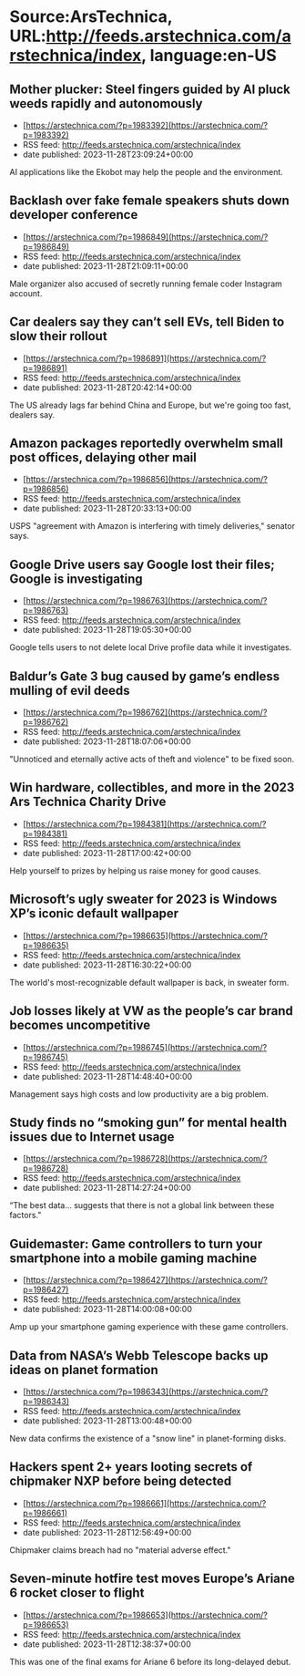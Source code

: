 # Source:ArsTechnica, URL:http://feeds.arstechnica.com/arstechnica/index, language:en-US

## Mother plucker: Steel fingers guided by AI pluck weeds rapidly and autonomously
 - [https://arstechnica.com/?p=1983392](https://arstechnica.com/?p=1983392)
 - RSS feed: http://feeds.arstechnica.com/arstechnica/index
 - date published: 2023-11-28T23:09:24+00:00

AI applications like the Ekobot may help the people and the environment.

## Backlash over fake female speakers shuts down developer conference
 - [https://arstechnica.com/?p=1986849](https://arstechnica.com/?p=1986849)
 - RSS feed: http://feeds.arstechnica.com/arstechnica/index
 - date published: 2023-11-28T21:09:11+00:00

Male organizer also accused of secretly running female coder Instagram account.

## Car dealers say they can’t sell EVs, tell Biden to slow their rollout
 - [https://arstechnica.com/?p=1986891](https://arstechnica.com/?p=1986891)
 - RSS feed: http://feeds.arstechnica.com/arstechnica/index
 - date published: 2023-11-28T20:42:14+00:00

The US already lags far behind China and Europe, but we're going too fast, dealers say.

## Amazon packages reportedly overwhelm small post offices, delaying other mail
 - [https://arstechnica.com/?p=1986856](https://arstechnica.com/?p=1986856)
 - RSS feed: http://feeds.arstechnica.com/arstechnica/index
 - date published: 2023-11-28T20:33:13+00:00

USPS "agreement with Amazon is interfering with timely deliveries," senator says.

## Google Drive users say Google lost their files; Google is investigating
 - [https://arstechnica.com/?p=1986763](https://arstechnica.com/?p=1986763)
 - RSS feed: http://feeds.arstechnica.com/arstechnica/index
 - date published: 2023-11-28T19:05:30+00:00

Google tells users to not delete local Drive profile data while it investigates.

## Baldur’s Gate 3 bug caused by game’s endless mulling of evil deeds
 - [https://arstechnica.com/?p=1986762](https://arstechnica.com/?p=1986762)
 - RSS feed: http://feeds.arstechnica.com/arstechnica/index
 - date published: 2023-11-28T18:07:06+00:00

"Unnoticed and eternally active acts of theft and violence" to be fixed soon.

## Win hardware, collectibles, and more in the 2023 Ars Technica Charity Drive
 - [https://arstechnica.com/?p=1984381](https://arstechnica.com/?p=1984381)
 - RSS feed: http://feeds.arstechnica.com/arstechnica/index
 - date published: 2023-11-28T17:00:42+00:00

Help yourself to prizes by helping us raise money for good causes.

## Microsoft’s ugly sweater for 2023 is Windows XP’s iconic default wallpaper
 - [https://arstechnica.com/?p=1986635](https://arstechnica.com/?p=1986635)
 - RSS feed: http://feeds.arstechnica.com/arstechnica/index
 - date published: 2023-11-28T16:30:22+00:00

The world's most-recognizable default wallpaper is back, in sweater form.

## Job losses likely at VW as the people’s car brand becomes uncompetitive
 - [https://arstechnica.com/?p=1986745](https://arstechnica.com/?p=1986745)
 - RSS feed: http://feeds.arstechnica.com/arstechnica/index
 - date published: 2023-11-28T14:48:40+00:00

Management says high costs and low productivity are a big problem.

## Study finds no “smoking gun” for mental health issues due to Internet usage
 - [https://arstechnica.com/?p=1986728](https://arstechnica.com/?p=1986728)
 - RSS feed: http://feeds.arstechnica.com/arstechnica/index
 - date published: 2023-11-28T14:27:24+00:00

“The best data... suggests that there is not a global link between these factors."

## Guidemaster: Game controllers to turn your smartphone into a mobile gaming machine
 - [https://arstechnica.com/?p=1986427](https://arstechnica.com/?p=1986427)
 - RSS feed: http://feeds.arstechnica.com/arstechnica/index
 - date published: 2023-11-28T14:00:08+00:00

Amp up your smartphone gaming experience with these game controllers.

## Data from NASA’s Webb Telescope backs up ideas on planet formation
 - [https://arstechnica.com/?p=1986343](https://arstechnica.com/?p=1986343)
 - RSS feed: http://feeds.arstechnica.com/arstechnica/index
 - date published: 2023-11-28T13:00:48+00:00

New data confirms the existence of a "snow line" in planet-forming disks.

## Hackers spent 2+ years looting secrets of chipmaker NXP before being detected
 - [https://arstechnica.com/?p=1986661](https://arstechnica.com/?p=1986661)
 - RSS feed: http://feeds.arstechnica.com/arstechnica/index
 - date published: 2023-11-28T12:56:49+00:00

Chipmaker claims breach had no "material adverse effect."

## Seven-minute hotfire test moves Europe’s Ariane 6 rocket closer to flight
 - [https://arstechnica.com/?p=1986653](https://arstechnica.com/?p=1986653)
 - RSS feed: http://feeds.arstechnica.com/arstechnica/index
 - date published: 2023-11-28T12:38:37+00:00

This was one of the final exams for Ariane 6 before its long-delayed debut.

